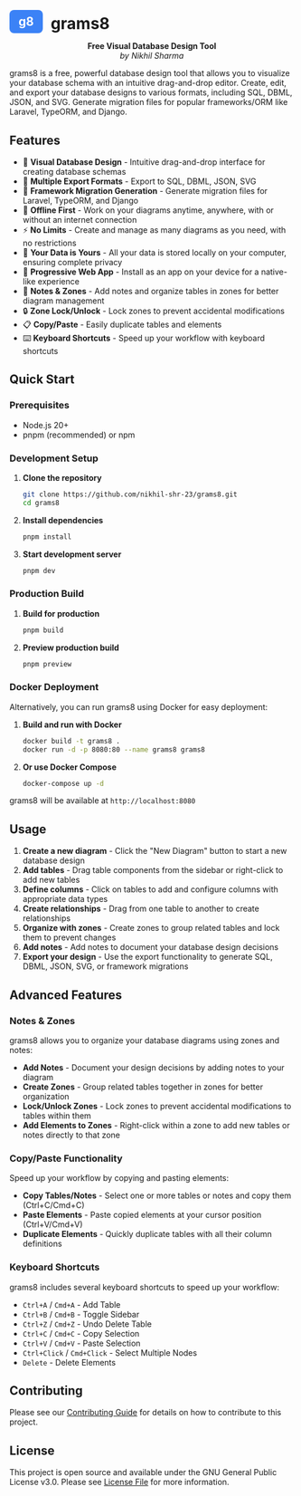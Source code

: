 <p align="center">
  <div style="display: inline-flex; align-items: center; background: #3b82f6; color: white; padding: 8px 16px; border-radius: 8px; font-size: 1.5em; font-weight: bold;">
    g8
  </div>
  <span style="font-size: 2em; font-weight: bold; vertical-align: middle; margin-left: 10px;">grams8</span>
</p>

<p align="center">
  <strong>Free Visual Database Design Tool</strong><br>
  <em>by Nikhil Sharma</em>
</p>

grams8 is a free, powerful database design tool that allows you to visualize your database schema with an intuitive drag-and-drop editor. Create, edit, and export your database designs to various formats, including SQL, DBML, JSON, and SVG. Generate migration files for popular frameworks/ORM like Laravel, TypeORM, and Django.

## Features

- 🎨 **Visual Database Design** - Intuitive drag-and-drop interface for creating database schemas
- 🔄 **Multiple Export Formats** - Export to SQL, DBML, JSON, SVG
- 🚀 **Framework Migration Generation** - Generate migration files for Laravel, TypeORM, and Django
- 🔧 **Offline First** - Work on your diagrams anytime, anywhere, with or without an internet connection
- ⚡ **No Limits** - Create and manage as many diagrams as you need, with no restrictions
- 🔐 **Your Data is Yours** - All your data is stored locally on your computer, ensuring complete privacy
- 📱 **Progressive Web App** - Install as an app on your device for a native-like experience
- 📝 **Notes & Zones** - Add notes and organize tables in zones for better diagram management
- 🔒 **Zone Lock/Unlock** - Lock zones to prevent accidental modifications
- 📋 **Copy/Paste** - Easily duplicate tables and elements
- ⌨️ **Keyboard Shortcuts** - Speed up your workflow with keyboard shortcuts

## Quick Start

### Prerequisites

- Node.js 20+
- pnpm (recommended) or npm

### Development Setup

1. **Clone the repository**

   ```bash
   git clone https://github.com/nikhil-shr-23/grams8.git
   cd grams8
   ```

2. **Install dependencies**

   ```bash
   pnpm install
   ```

3. **Start development server**

   ```bash
   pnpm dev
   ```

### Production Build

1. **Build for production**

   ```bash
   pnpm build
   ```

2. **Preview production build**

   ```bash
   pnpm preview
   ```

### Docker Deployment

Alternatively, you can run grams8 using Docker for easy deployment:

1. **Build and run with Docker**

   ```bash
   docker build -t grams8 .
   docker run -d -p 8080:80 --name grams8 grams8
   ```

2. **Or use Docker Compose**

   ```bash
   docker-compose up -d
   ```

grams8 will be available at `http://localhost:8080`

## Usage

1. **Create a new diagram** - Click the "New Diagram" button to start a new database design
2. **Add tables** - Drag table components from the sidebar or right-click to add new tables
3. **Define columns** - Click on tables to add and configure columns with appropriate data types
4. **Create relationships** - Drag from one table to another to create relationships
5. **Organize with zones** - Create zones to group related tables and lock them to prevent changes
6. **Add notes** - Add notes to document your database design decisions
7. **Export your design** - Use the export functionality to generate SQL, DBML, JSON, SVG, or framework migrations

## Advanced Features

### Notes & Zones

grams8 allows you to organize your database diagrams using zones and notes:

- **Add Notes** - Document your design decisions by adding notes to your diagram
- **Create Zones** - Group related tables together in zones for better organization
- **Lock/Unlock Zones** - Lock zones to prevent accidental modifications to tables within them
- **Add Elements to Zones** - Right-click within a zone to add new tables or notes directly to that zone

### Copy/Paste Functionality

Speed up your workflow by copying and pasting elements:

- **Copy Tables/Notes** - Select one or more tables or notes and copy them (Ctrl+C/Cmd+C)
- **Paste Elements** - Paste copied elements at your cursor position (Ctrl+V/Cmd+V)
- **Duplicate Elements** - Quickly duplicate tables with all their column definitions

### Keyboard Shortcuts

grams8 includes several keyboard shortcuts to speed up your workflow:

- `Ctrl+A` / `Cmd+A` - Add Table
- `Ctrl+B` / `Cmd+B` - Toggle Sidebar
- `Ctrl+Z` / `Cmd+Z` - Undo Delete Table
- `Ctrl+C` / `Cmd+C` - Copy Selection
- `Ctrl+V` / `Cmd+V` - Paste Selection
- `Ctrl+Click` / `Cmd+Click` - Select Multiple Nodes
- `Delete` - Delete Elements

## Contributing

Please see our [Contributing Guide](CONTRIBUTING.md) for details on how to contribute to this project.

## License

This project is open source and available under the GNU General Public License v3.0. Please see [License File](LICENSE.md) for more information.
